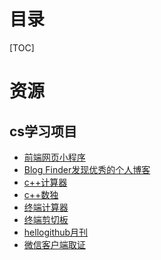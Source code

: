 # 目录
[TOC]

# 资源
## cs学习项目
* [前端网页小程序](https://github.com/bradtraversy/vanillawebprojects)
* [Blog Finder发现优秀的个人博客](https://bf.zzxworld.com/)
* [c++计算器](https://github.com/microsoft/calculator)
* [c++数独](https://github.com/mayerui/sudoku)
* [终端计算器](https://github.com/Qalculate/libqalculate)
* [终端剪切板](https://github.com/Slackadays/Clipboard)
* [hellogithub月刊](https://hellogithub.com/periodical)
* [微信客户端取证](https://github.com/AdminTest0/SharpWxDump)




#
